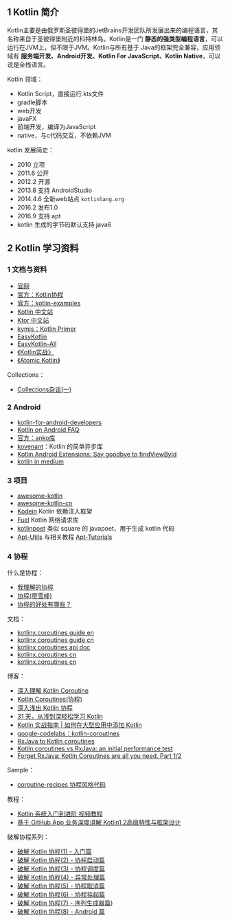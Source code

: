 ## 1 Kotlin 简介

Kotlin主要是由俄罗斯圣彼得堡的JetBrains开发团队所发展出来的编程语言，其名称来自于圣彼得堡附近的科特林岛。Kotlin是一门 **静态的强类型编程语言**，可以运行在JVM上，但不限于JVM。Kotlin与所有基于 Java的框架完全兼容，应用领域有 **服务端开发、Android开发、Kotlin For JavaScript、Kotlin Native**，可以说是全栈语言。

Kotlin 领域：

- Kotlin Script，直接运行.kts文件
- gradle脚本
- web开发
- javaFX
- 前端开发，编译为JavaScript
- native，与c代码交互，不依赖JVM

kotlin 发展简史：

- 2010 立项
- 2011.6 公开
- 2012.2 开源
- 2013.8 支持 AndroidStudio
- 2014.4.6 全新web站点 `kotlinlang.org`
- 2016.2 发布1.0
- 2016.9 支持 apt
- kotlin 生成的字节码默认支持 java6

## 2 Kotlin 学习资料

### 1 文档与资料

- [官网](https://kotlinlang.org/)
- [官方：Kotlin协程](https://github.com/Kotlin/kotlinx.coroutines)
- [官方：kotlin-examples](https://github.com/JetBrains/kotlin-examples)
- [Kotlin 中文站](https://www.kotlincn.net/)
- [Ktor 中文站](https://ktor.kotlincn.net/)
- [kymjs：Kotlin Primer](https://kymjs.com/code/2017/02/03/01/)
- [EasyKotlin](https://github.com/JackChan1999/EasyKotlin)
- [EasyKotlin-All](https://github.com/EasyKotli)
- [《Kotlin实战》](https://panxl6.gitbooks.io/kotlin-in-action-in-chinese/content/introduction.html)
- [《Atomic Kotlin》](https://www.atomickotlin.com/atomickotlin/)

Collections：

- [Collections杂谈(一)](https://mp.weixin.qq.com/s?__biz=MzIzMTYzOTYzNA==&mid=2247484478&idx=1&sn=7761fd02ff5a6e9503a572085cc4bf5a&chksm=e8a05b03dfd7d2155c98dbbb2a2b0e32cac57d194794358161121364daec67bf325acd083a66&mpshare=1&scene=1&srcid=&sharer_sharetime=1565312916247&sharer_shareid=837da3c9c7d8315352e3f3c120932755#rd)

### 2 Android

- [kotlin-for-android-developers](https://wangjiegulu.gitbooks.io/kotlin-for-android-developers-zh/guan_yu_ben_shu.html)
- [Kotlin on Android FAQ](https://developer.android.com/kotlin/faq.html)
- [官方：anko库](https://github.com/Kotlin/anko)
- [kovenant](http://kovenant.komponents.nl/)：Kotlin 的简单异步库
- [Kotlin Android Extensions: Say goodbye to findViewById](https://antonioleiva.com/kotlin-android-extensions/)
- [kotlin in medium](https://medium.com/androiddevelopers/tagged/kotlin)

### 3 项目

- [awesome-kotlin](https://github.com/KotlinBy/awesome-kotlin)
- [awesome-kotlin-cn](https://github.com/kymjs/awesome-kotlin-cn)
- [Kodein](https://github.com/SalomonBrys/Kodein/) Kotlin 依赖注入框架
- [Fuel](https://github.com/kittinunf/Fuel) Kotlin 网络请求库
- [kotlinpoet](https://github.com/square/kotlinpoet) 类似 square 的 javapoet，用于生成 kotlin 代码
- [Apt-Utils](https://github.com/enbandari/Apt-Utils) 与相关教程 [Apt-Tutorials](https://github.com/enbandari/Apt-Tutorials)

### 4 协程

什么是协程：

- [我理解的协程](https://www.zybuluo.com/kuailezhishang/note/128823)
- [协程(廖雪峰)](http://www.liaoxuefeng.com/wiki/001374738125095c955c1e6d8bb493182103fac9270762a000/0013868328689835ecd883d910145dfa8227b539725e5ed000)
- [协程的好处有哪些？](https://www.zhihu.com/question/20511233/answer/24260355)

文档：

- [kotlinx.coroutines guide en](https://github.com/Kotlin/kotlinx.coroutines)
- [kotlinx coroutines guide cn](https://www.kotlincn.net/docs/reference/coroutines.html)
- [kotlinx coroutines api doc](https://kotlin.github.io/kotlinx.coroutines/kotlinx-coroutines-core/)
- [kotlinx.coroutines cn](https://github.com/hltj/kotlinx.coroutines-cn)
- [kotlinx.coroutines cn](https://saplf.gitbooks.io/kotlinx-coroutines/content/)

博客：

- [深入理解 Kotlin Coroutine](https://blog.kotliner.cn/tags/Coroutine/)
- [Kotlin Coroutines(协程)](https://blog.dreamtobe.cn/kotlin-coroutines/)
- [深入浅出 Kotlin 协程](https://cloud.tencent.com/developer/article/1334825)
- [31 天，从浅到深轻松学习 Kotlin](https://mp.weixin.qq.com/s?__biz=MzAwODY4OTk2Mg==&mid=2652046391&idx=1&sn=46efa48076a4533f355af6351b76c012&chksm=808ca472b7fb2d64afc89edf6beba1540e5a6ff49ad6346bd5d72b3957fa5f9323e07b8aab03&mpshare=1&scene=1&srcid=0615eHvcY8XijqYM5CH09baV#rd)
- [Kotlin 实战指南 | 如何在大型应用中添加 Kotlin](https://mp.weixin.qq.com/s?__biz=MzAwODY4OTk2Mg==&mid=2652047413&idx=1&sn=d8b248868406fc641b8a11ccc16807a5&scene=21#wechat_redirect)
- [google-codelabs：kotlin-coroutines](https://codelabs.developers.google.com/codelabs/kotlin-coroutines/#0)
- [RxJava to Kotlin coroutines](https://medium.com/androiddevelopers/rxjava-to-kotlin-coroutines-1204c896a700)
- [Kotlin coroutines vs RxJava: an initial performance test](https://proandroiddev.com/kotlin-coroutines-vs-rxjava-an-initial-performance-test-68160cfc6723)
- [Forget RxJava: Kotlin Coroutines are all you need. Part 1/2](https://proandroiddev.com/forget-rxjava-kotlin-coroutines-are-all-you-need-part-1-2-4f62ecc4f99b)

Sample：

- [coroutine-recipes 协程风格代码](https://github.com/dmytrodanylyk/coroutine-recipes)

教程：

- [Kotlin 系统入门到进阶 视频教程](http://coding.imooc.com/class/108.html)
- [基于 GitHub App 业务深度讲解 Kotlin1.2高级特性与框架设计](https://coding.imooc.com/class/232.html)

破解协程系列：

- [破解 Kotlin 协程(1) - 入门篇](https://mp.weixin.qq.com/s/XAZCzxTDc8XISfWzsjpsng)
- [破解 Kotlin 协程(2) - 协程启动篇](https://mp.weixin.qq.com/s/nE2fW5ZBkbX2z_JeQmqkrA)
- [破解 Kotlin 协程(3) - 协程调度篇](https://mp.weixin.qq.com/s/Kn1yhxslRIzwykpf_FsWEA)
- [破解 Kotlin 协程(4) - 异常处理篇](https://mp.weixin.qq.com/s/WMFQuffyIq00Ai-XM5ISOA)
- [破解 Kotlin 协程(5) - 协程取消篇](https://mp.weixin.qq.com/s/l17Jc_FvQ44WYopx867xeA)
- [破解 Kotlin 协程(6) - 协程挂起篇](https://mp.weixin.qq.com/s/CKVfG3seCLjQSl_UTaJHCg)
- [破解 Kotlin 协程(7) - 序列生成器篇](https://juejin.im/post/5cfe19025188252ee72966ee))
- [破解 Kotlin 协程(8) - Android 篇](https://mp.weixin.qq.com/s/UDVTuuTCHYnujlsaf9r8gA)
  